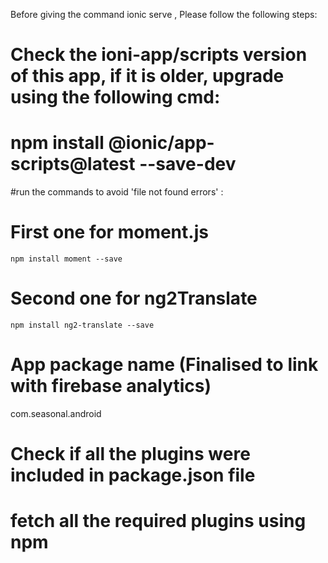 Before giving the command ionic serve ,  Please follow the following steps:

# Check the ioni-app/scripts version of this app, if it is older, upgrade using the following cmd:
# npm install @ionic/app-scripts@latest --save-dev

#run the commands to avoid 'file not found errors' :

# First one for moment.js  
    npm install moment --save
# Second one for ng2Translate
    npm install ng2-translate --save

# App package name (Finalised to link with firebase analytics)
  com.seasonal.android
# Check if all the plugins were included in package.json file 
# fetch all the required plugins using npm
 